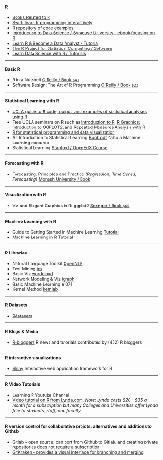 
#### R

- [Books Related to R](https://www.r-project.org/doc/bib/R-books.html)
- [Swirl: learn R programming interactively](http://swirlstats.com/)
- [R repository of code examples](http://www.uni-kiel.de/psychologie/rexrepos/) 
- [Introduction to Data Science / Syracuse University - ebook focusing on R](http://jsresearch.net/index.html)
- [Learn R & Become a Data Analyst - Tutorial](https://www.datacamp.com/)
- [The R Project for Statistical Computing / Software](http://www.r-project.org/)
- [Learn Data Science with R / Tutorials](https://www.datacamp.com/courses)

---

#### Basic R

 * R in a Nutshell [O'Reilly / Book ```$41```](http://amzn.to/1s54OBf)
 * Software Design: The Art of R Programming [O'Reilly / Book ```$23```](http://amzn.to/1mqzpWw)

---

#### Statistical Learning with R

- [UCLA guide to R code, output, and examples of statistical analyses using R](http://stats.idre.ucla.edu/r/)
- Free UCLA seminars on R such as [Introduction to R](http://stats.idre.ucla.edu/r/seminars/intro/), [R Graphics: Introduction to GGPLOT2](http://stats.idre.ucla.edu/r/seminars/ggplot2_intro/), and [Repeated Measures Analysis with R](http://stats.idre.ucla.edu/r/seminars/repeated-measures-analysis-with-r/)
- [R for statistical programming and data visualization](https://github.com/CSCAR/Resources/wiki/R)
- An Introduction to Statistical Learning [Book pdf](http://www-bcf.usc.edu/~gareth/ISL/ISLR%20First%20Printing.pdf) ^also a Machine Learning resource
- Statistical Learning [Stanford / OpenEdX Course](https://class.stanford.edu/courses/HumanitiesScience/StatLearning/Winter2014/about)
 
 ---

#### Forecasting with R

 * Forecasting: Principles and Practice *(Regression, Time Series, Forecasting)* [Monash University / Book](http://otexts.com/fpp/)

---

#### Visualization with R

 * Viz and Elegant Graphics in R: ggplot2 [Springer / Book ```$65```](http://amzn.to/1fZMXVd)

---

#### Machine Learning with R
 * Guide to Getting Started in Machine Learning [Tutorial](http://abeautifulwww.com/2009/10/11/guide-to-getting-started-in-machine-learning/)
 * Machine Learning in R [Tutorial](http://blog.revolutionanalytics.com/2009/09/machine-learning-in-r-in-a-nutshell.html)

---

#### R Libraries

 * Natural Language Toolkit [OpenNLP](http://cran.r-project.org/web/packages/openNLP/index.html)
 * Text Mining [tm](http://cran.r-project.org/web/packages/tm/index.html)
 * Basic Viz [wordcloud](http://cran.r-project.org/web/packages/wordcloud/index.html)
 * Network Modeling & Viz [igraph](http://cran.r-project.org/web/packages/igraph/index.html)
 * Basic Machine Learning [e1071](http://cran.r-project.org/web/packages/e1071/index.html)
 * Kernel Method [kernlab](http://cran.r-project.org/web/packages/kernlab/index.html)

---

#### R Datasets

 * [Rdatasets](http://vincentarelbundock.github.io/Rdatasets/)

---

#### R Blogs & Media

 * [R-bloggers](http://www.r-bloggers.com/) R news and tutorials contributed by (452) R bloggers

---

#### R interactive visualizations 

 * [Shiny](http://shiny.rstudio.com/) Interactive web application framework for R
 
 ---

#### R Video Tutorials

- [Learning R Youtube Channel](https://www.youtube.com/user/TheLearnR/featured)
- [Video tutorial on R from Lynda.com](https://www.lynda.com/R-tutorials/R-Statistics-Essential-Training/142447-2.html).
_Note: Lynda costs $20 - $35 a month for a subscription but many Colleges and Universities offer Lynda free to students, staff, and faculty_

---

#### R version control for collaborative projcts: alternatives and additions to Github
- [Gitlab - open source, can port from Github to Gitlab, and creating private repositories does not require a subscription](https://gitlab.com)
- [GitKraken - provides a visual interface for branching and merging](https://www.gitkraken.com/features)

